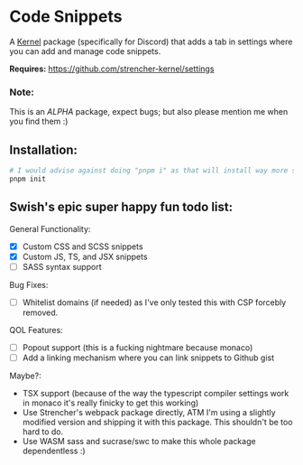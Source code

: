# Code Snippets
A [Kernel](https://github.com/kernel-mod/electron) package (specifically for Discord) that adds a tab in settings where you can add and manage code snippets.

**Requires:** https://github.com/strencher-kernel/settings

### Note:
This is an *ALPHA* package, expect bugs; but also please mention me when you find them :)

## Installation:
```bash
# I would advise against doing "pnpm i" as that will install way more stuff than you need.
pnpm init
```

## Swish's epic super happy fun todo list:

General Functionality:
- [x] Custom CSS and SCSS snippets
- [x] Custom JS, TS, and JSX snippets
- [ ] SASS syntax support

Bug Fixes:
- [ ] Whitelist domains (if needed) as I've only tested this with CSP forcebly removed.


QOL Features:
- [ ] Popout support (this is a fucking nightmare because monaco)
- [ ] Add a linking mechanism where you can link snippets to Github gist

Maybe?:
- TSX support (because of the way the typescript compiler settings work in monaco it's really finicky to get this working)
- Use Strencher's webpack package directly, ATM I'm using a slightly modified version and shipping it with this package. This shouldn't be too hard to do.
- Use WASM sass and sucrase/swc to make this whole package dependentless :)
